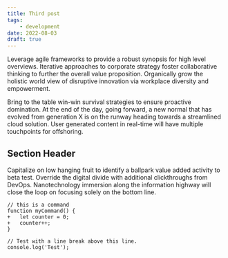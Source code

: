 ```yaml
---
title: Third post
tags:
    - development
date: 2022-08-03
draft: true
---
```


Leverage agile frameworks to provide a robust synopsis for high level overviews.
Iterative approaches to corporate strategy foster collaborative thinking to
further the overall value proposition. Organically grow the holistic world view
of disruptive innovation via workplace diversity and empowerment.

Bring to the table win-win survival strategies to ensure proactive domination.
At the end of the day, going forward, a new normal that has evolved from
generation X is on the runway heading towards a streamlined cloud solution. User
generated content in real-time will have multiple touchpoints for offshoring.

## Section Header

Capitalize on low hanging fruit to identify a ballpark value added activity to
beta test. Override the digital divide with additional clickthroughs from
DevOps. Nanotechnology immersion along the information highway will close the
loop on focusing solely on the bottom line.

```diff-js 
// this is a command 
function myCommand() {
+	let counter = 0;
+	counter++; 
}

// Test with a line break above this line.
console.log('Test'); 
```

